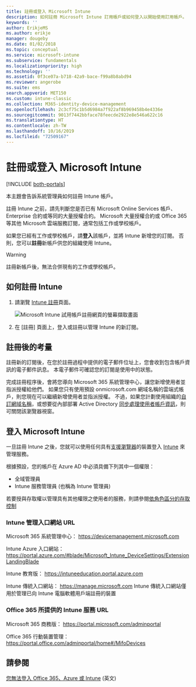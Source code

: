 ```yaml
---
title: 註冊或登入 Microsoft Intune
description: 如何註冊 Microsoft Intune 訂用帳戶或如何登入以開始使用訂用帳戶。
keywords: ''
author: ErikjeMS
ms.author: erikje
manager: dougeby
ms.date: 01/02/2018
ms.topic: conceptual
ms.service: microsoft-intune
ms.subservice: fundamentals
ms.localizationpriority: high
ms.technology: ''
ms.assetid: 0f3ce07a-b718-42a9-bace-f99a8b8abd94
ms.reviewer: angerobe
ms.suite: ems
search.appverid: MET150
ms.custom: intune-classic
ms.collection: M365-identity-device-management
ms.openlocfilehash: 2c3cf75c1b5d6984a7f922af8b969458b4e4336e
ms.sourcegitcommit: 9013f7442bbface78feecde2922e8e546a622c16
ms.translationtype: HT
ms.contentlocale: zh-TW
ms.lasthandoff: 10/16/2019
ms.locfileid: "72509167"
---
```

# <a name="sign-up-or-sign-in-to-microsoft-intune"></a>註冊或登入 Microsoft Intune

[!INCLUDE [both-portals](../../intune-classic/includes/note-for-both-portals.md)]

本主題會告訴系統管理員如何註冊 Intune 帳戶。

註冊 Intune 之前，請先判斷您是否已有 Microsoft Online Services 帳戶、Enterprise 合約或等同的大量授權合約。 Microsoft 大量授權合約或 Office 365 等其他 Microsoft 雲端服務訂閱，通常包括工作或學校帳戶。

如果您已經有工作或學校帳戶，請**登入**該帳戶，並將 Intune 新增您的訂閱。 否則，您可以**註冊**新帳戶供您的組織使用 Intune。

>[!WARNING]
>註冊新帳戶後，無法合併現有的工作或學校帳戶。

## <a name="how-to-sign-up-for-intune"></a>如何註冊 Intune

1. 請瀏覽 [Intune 註冊](https://admin.microsoft.com/Signup/Signup.aspx?OfferId=40BE278A-DFD1-470a-9EF7-9F2596EA7FF9&dl=INTUNE_A&ali=1#0%20)頁面。

   ![Microsoft Intune 試用帳戶註冊網頁的螢幕擷取畫面](./media/account-sign-up/account-sign-up-site.png)

2. 在 [註冊] 頁面上，登入或註冊以管理 Intune 的新訂閱。

## <a name="post-sign-up-considerations"></a>註冊後的考量
註冊新的訂閱後，在您於註冊過程中提供的電子郵件位址上，您會收到包含帳戶資訊的電子郵件訊息。 本電子郵件可確認您的訂閱是使用中的狀態。

完成註冊程序後，會將您導向 Microsoft 365 系統管理中心，讓您新增使用者並指派授權給他們。 如果您只有使用預設 onmicrosoft.com 網域名稱的雲端式帳戶，則您現在可以繼續新增使用者並指派授權。 不過，如果您計劃使用組織的[自訂網域名稱](custom-domain-name-configure.md)，或想要從內部部署 Active Directory [同步處理使用者帳戶資訊](users-add.md#sync-active-directory-and-add-users-to-intune)，則可關閉該瀏覽器視窗。

## <a name="sign-in-to-microsoft-intune"></a>登入 Microsoft Intune
一旦註冊 Intune 之後，您就可以使用任何具有[支援瀏覽器](supported-devices-browsers.md#intune-supported-web-browsers)的裝置登入 [Intune](https://go.microsoft.com/fwlink/?linkid=2090973) 來管理服務。

根據預設，您的帳戶在 Azure AD 中必須具備下列其中一個權限：
- 全域管理員
- Intune 服務管理員 (也稱為 Intune 管理員)

若要授與存取權以管理具有其他權限之使用者的服務，則請參閱[依角色區分的存取控制](role-based-access-control.md)

### <a name="intune-admin-portal-url"></a>Intune 管理入口網站 URL

Microsoft 365 系統管理中心： https://devicemanagement.microsoft.com

Intune Azure 入口網站： https://portal.azure.com/#blade/Microsoft_Intune_DeviceSettings/ExtensionLandingBlade

Intune 教育版： https://intuneeducation.portal.azure.com

Intune 傳統入口網站： https://manage.microsoft.com Intune 傳統入口網站僅用於管理已向 Intune 電腦軟體用戶端註冊的裝置

### <a name="urls-for-intune-services-provided-by-office-365"></a>Office 365 所提供的 Intune 服務 URL

Microsoft 365 商務版： https://portal.microsoft.com/adminportal

Office 365 行動裝置管理： https://portal.office.com/adminportal/home#/MifoDevices

## <a name="see-also"></a>請參閱
[您無法登入 Office 365、Azure 或 Intune](https://support.microsoft.com/help/2412085) \(英文\)
